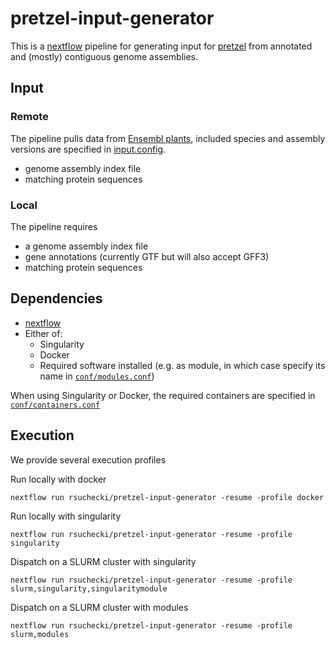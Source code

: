 # pretzel-input-generator

This is a [nextflow](https://www.nextflow.io) pipeline for generating input for [pretzel](https://github.com/plantinformatics/pretzel) from annotated and (mostly) contiguous genome assemblies. 

## Input

### Remote

The pipeline pulls data from [Ensembl plants](https://plants.ensembl.org/index.html), included species and assembly versions are specified in [input.config](input.config). 

* genome assembly index file 
* matching protein sequences 

### Local

The pipeline requires 

* a genome assembly index file
* gene annotations (currently GTF but will also accept GFF3)
* matching protein sequences

## Dependencies

* [nextflow](https://www.nextflow.io) 
* Either of:
  * Singularity
  * Docker
  * Required software installed (e.g. as module, in which case specify its name in [`conf/modules.conf`](conf/modules.config)) 

When using Singularity or Docker, the required containers are specified in [`conf/containers.conf`](conf/containers.config)
 
<!-- [MMSeqs2](https://github.com/soedinglab/mmseqs2) -->


## Execution

We provide several execution profiles

Run locally with docker

```
nextflow run rsuchecki/pretzel-input-generator -resume -profile docker
```

Run locally with singularity

```
nextflow run rsuchecki/pretzel-input-generator -resume -profile singularity
```

Dispatch on a SLURM cluster with singularity

```
nextflow run rsuchecki/pretzel-input-generator -resume -profile slurm,singularity,singularitymodule
```

Dispatch on a SLURM cluster with modules

```
nextflow run rsuchecki/pretzel-input-generator -resume -profile slurm,modules
```